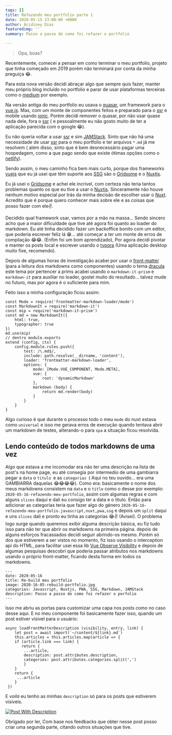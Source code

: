 ```yaml
---
tags: []
title: Refazendo meu portfolio parte 1
date: 2020-05-15 23:00:00 +0000
author: Acidiney Dias
featuredimg: ''
summary: Passo a passo de como foi refazer o portfolio

---
```

> Opa, boas?

Recentemente, comecei a pensar em como terminar o meu portfolio, projeto que tinha começado em 2019 porém não terminará por conta da minha preguiça 😂.

Para esta nova versão decidi abraçar algo que sempre quis fazer, manter meu próprio blog incluído no portfolio e parar de usar plataformas terceiras como o [medium](https://medium.com/@acidiney) por exemplo.

Na versão antiga do meu portfolio eu usava o [quasar](https://quasar.dev/), um framework para o [vue.js](https://vuejs.org/). Mas, com um monte de componentes feitos e preparado para o [ssr](https://medium.com/walmartlabs/the-benefits-of-server-side-rendering-over-client-side-rendering-5d07ff2cefe8) e mobile usando [ionic](https://ionicframework.com/). Porém decidi remover o quasar, por não usar quase nada dele, fora o [ssr](https://medium.com/walmartlabs/the-benefits-of-server-side-rendering-over-client-side-rendering-5d07ff2cefe8) ( e pessoalmente eu não gosto muito de ter a aplicação parecida com o google 😂).

Eu não queria voltar a usar [ssr](https://medium.com/walmartlabs/the-benefits-of-server-side-rendering-over-client-side-rendering-5d07ff2cefe8) e sim [JAMStack](https://jamstack.org/). Sinto que não há uma necessidade de usar [ssr](https://medium.com/walmartlabs/the-benefits-of-server-side-rendering-over-client-side-rendering-5d07ff2cefe8) para o meu portfolio e ter arquivos `*.md` já me resolvem ( além disso, sinto que é bem desnecessário pagar uma hospedagem, como a que pago sendo que existe ótimas opções como o [netlify](https://netlify.app/)).

Sendo assim, o meu caminho fica bem mais curto, porque dos frameworks [vuejs](https://vuejs.org/) que eu já usei que têm suporte aos [SSG](https://nuxtjs.org/guide#static-generated-pre-rendering) são o [Gridsome](https://gridsome.org/) e o [Nuxtjs](https://nuxtjs.org/).

Eu já usei o [Gridsome](https://gridsome.org/) e achei ele incrível, com certeza não teria tantos problemas quanto os que eu tive a usar o [Nuxtjs](https://nuxtjs.org/). Sinceramente não houve nenhum motivo especial por trás da minha decisão de escolher usar o [Nuxt](https://nuxtjs.org/). Acredito que é porque quero conhecer mais sobre ele e as coisas que posso fazer com ele✌.

Decidido qual framework usar, vamos por a mão na massa... Sendo sincero acho que a maior dificuldade que tive até agora foi quanto ao loader do markdown. Eu até tinha decidido fazer um backoffice bonito com um editor, que poderia escrever feliz lá 😁... até começar a ter um monte de erros de compilação 😂😂. (Enfim foi um bom aprendizado), Por agora decidi pivotar e manter os posts local e escrever usando o [typora](https://typora.com/) (Uma aplicação desktop muito fixe, recomendo).

Depois de algumas horas de investigação acabei por usar o [front-matter](https://github.com/jxson/front-matter) (para a leitura dos markdowns como componentes) usando o tema [dracula](https://github.com/dracula/prism) este tema por pertencer a prims acabei usando o `markdown-it-prism` e `markdown-it` para auxiliar no loader, gostei muito do resultado... talvez mude no futuro, mas por agora é o suficiente para mim.

Feito isso a minha configuração ficou assim:

    const Mode = require('frontmatter-markdown-loader/mode')
    const MarkdownIt = require('markdown-it')
    const mip = require('markdown-it-prism')
    const md = new MarkdownIt({
        html: true,
        typographer: true
    })
    md.use(mip)
    // dentro module.exports
    extend (config, ctx) {
        config.module.rules.push({
            test: /\.md$/,
            include: path.resolve(__dirname, 'content'),
            loader: 'frontmatter-markdown-loader',
            options: {
                mode: [Mode.VUE_COMPONENT, Mode.META],
                vue: {
                    root: 'dynamicMarkdown'
                },
                markdown (body) {
                    return md.render(body)
                }
            }
        }
    }

Algo curioso é que durante o processo todo o meu `mode` do nuxt estava como `universal` e isso me gerava erros de execução quando tentava abrir um markdown de testes, alterando-o para `spa` a situação ficou resolvida.

## Lendo conteúdo de todos markdowns de uma vez

Algo que estava a me incomodar era não ter uma descrição na lista de post's na home page, eu até consegia por intermedio de uma gambiarra pegar a `data` o `titulo `e as `categorias `( Aqui no teu ouvido... era uma GAMBIARRA daquelas 😂😂😂😂). Como era: basicamente o nome dos meus markdowns consistem na `data` e o `title` como o desse por exemplo: `2020-05-16-refazendo-meu-portfolio`, assim com algumas regras e com alguns `slices` daqui e dali eu consigo ter a data e o titulo. Então para adicionar as categorias teria que fazer algo do género `2020-05-16-refazendo-meu-portfolio.javascript,nuxt,pwa,ssg` e depois um `split` daqui e uns `slices` dali e pronto eu tinha as categorias 😂✌ (Avisei). O problema logo surge quando queremos exibir alguma descrição básica, eu fiz tudo isso para não ter que abrir os markdowns na primeira página. depois de alguns esforços fracassados decidi seguir abrindo-os mesmo. Porém só dos que estiverem a ser vistos no momento, fiz isso usando o interception api do HTML, para facilitar usei essa lib [Vue Observe Visibility](https://github.com/Akryum/vue-observe-visibility) e depois de algumas pesquisas descobri que poderia passar atributos nos markdowns usando o próprio front-matter, ficando desta forma em todos os markdowns.

    ---
    date: 2020-05-16
    title: Re-build meu portfolio
    image: 2020-16-05-rebuild-portfolio.jpg
    categories: Javascript, Nuxtjs, PWA, SSG, Markdown, JAMStack
    description: Passo a passo de como foi refazer o porfolio
    ---

Isso me abriu as portas para customizar uma capa nos posts como no caso desse aqui. E no meu componente foi basicamente fazer isso, quando um post estiver visível para o usuário:

    async loadFrontMatterDescription (visibility, entry, link) {
        let post = await import(`~/content/${link}.md`)
        this.articles = this.articles.map(article => {
        if (article.link === link) {
           return {
        	...article,
            description: post.attributes.description,
            categories: post.attributes.categories.split(',')
            }
        }
        return {
         ...article
        }
     })

E _voila_ eu tenho as minhas `description` só para os posts que estiverem visíveis. 

[![Post With Description](https://camo.githubusercontent.com/ef0ca85770f6d8f2bcf8a97f70de7cef889fa8182022c2b01e5d5e1d31ff7788/68747470733a2f2f7265732e636c6f7564696e6172792e636f6d2f64736673666364796f2f696d6167652f75706c6f61642f76313539333837343733392f41636964696e6579446961732e6d652f323032302d31362d30352d72656275696c642d706f7274666f6c696f2f323032302d30352d31362d72656275696c642d6d65752d706f7274666f6c696f5f6d32356471772e706e67)](https://camo.githubusercontent.com/ef0ca85770f6d8f2bcf8a97f70de7cef889fa8182022c2b01e5d5e1d31ff7788/68747470733a2f2f7265732e636c6f7564696e6172792e636f6d2f64736673666364796f2f696d6167652f75706c6f61642f76313539333837343733392f41636964696e6579446961732e6d652f323032302d31362d30352d72656275696c642d706f7274666f6c696f2f323032302d30352d31362d72656275696c642d6d65752d706f7274666f6c696f5f6d32356471772e706e67)

Obrigado por ler, Com base nos feedbacks que obter nesse post posso criar uma segunda parte, citando outros situações que tive.